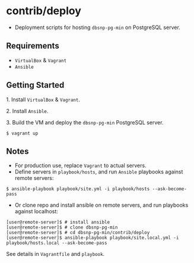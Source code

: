 # contrib/deploy

- Deployment scripts for hosting `dbsnp-pg-min` on PostgreSQL server.


## Requirements

- `VirtualBox` & `Vagrant`
- `Ansible`


## Getting Started

1\. Install `VirtualBox` & `Vagrant`.

2\. Install `Ansible`.

3\. Build the VM and deploy the `dbsnp-pg-min` PostgreSQL server.

```
$ vagrant up
```


## Notes

- For production use, replace `Vagrant` to actual servers.
- Define servers in `playbook/hosts`, and run `Ansible` playbooks against remote servers:

```
$ ansible-playbook playbook/site.yml -i playbook/hosts --ask-become-pass
```

- Or clone repo and install ansible on remote servers, and run playbooks against localhost:

```
[user@remote-server]$ # install ansible
[user@remote-server]$ # clone dbsnp-pg-min
[user@remote-server]$ # cd dbsnp-pg-min/contrib/deploy
[user@remote-server]$ ansible-playbook playbook/site.local.yml -i playbook/hosts.local --ask-become-pass
```

See details in `Vagrantfile` and `playbook`.
